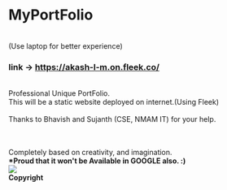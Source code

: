 # MyPortFolio
<br>(Use laptop for better experience)<br>
### link -> https://akash-l-m.on.fleek.co/
<br> Professional Unique PortFolio.
<br>This will be a static website deployed on internet.(Using Fleek)
<br><br>
Thanks to Bhavish and Sujanth (CSE, NMAM IT) for your help.

<br><br> Completely based on creativity, and imagination.
<br><b>*Proud that it won't be Available in GOOGLE also. :)</b><br>
[![](https://visitcount.itsvg.in/api?id=PortFolio&label=Profile%20Views&color=8&icon=6&pretty=false)](https://visitcount.itsvg.in)
<br><b><b>Copyright</b></b>

